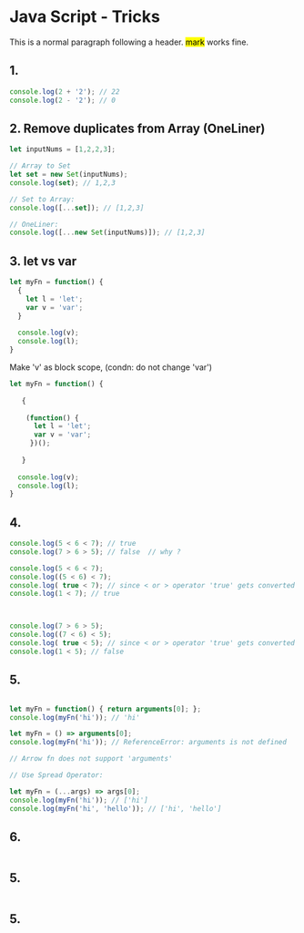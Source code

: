 # Java Script - Tricks

This is a normal paragraph following a header. <mark>mark</mark> works fine.



## 1. 

```js
console.log(2 + '2'); // 22
console.log(2 - '2'); // 0
```

## 2. Remove duplicates from Array (OneLiner)

```js
let inputNums = [1,2,2,3];

// Array to Set
let set = new Set(inputNums);
console.log(set); // 1,2,3

// Set to Array:
console.log([...set]); // [1,2,3]

// OneLiner:
console.log([...new Set(inputNums)]); // [1,2,3]
```



## 3. let vs var 

```js
let myFn = function() {
  {
    let l = 'let';
    var v = 'var';
  }
  
  console.log(v);
  console.log(l);
}
```

Make 'v' as block scope, (condn: do not change 'var')

```js
let myFn = function() {
 
   {
   
    (function() {
      let l = 'let';
      var v = 'var';
     })();  
     
   }
    
  console.log(v);
  console.log(l);
}

```


## 4. 

```js
console.log(5 < 6 < 7); // true
console.log(7 > 6 > 5); // false  // why ?

console.log(5 < 6 < 7); 
console.log((5 < 6) < 7);
console.log( true < 7); // since < or > operator 'true' gets converted into '1'
console.log(1 < 7); // true



console.log(7 > 6 > 5);
console.log((7 < 6) < 5);
console.log( true < 5); // since < or > operator 'true' gets converted into '1'
console.log(1 < 5); // false

```


## 5.
```js

let myFn = function() { return arguments[0]; };
console.log(myFn('hi')); // 'hi'

let myFn = () => arguments[0];
console.log(myFn('hi')); // ReferenceError: arguments is not defined

// Arrow fn does not support 'arguments'

// Use Spread Operator:

let myFn = (...args) => args[0];
console.log(myFn('hi')); // ['hi']
console.log(myFn('hi', 'hello')); // ['hi', 'hello']

```


## 6.
```js

```




## 5.
```js

```




## 5.
```js

```


